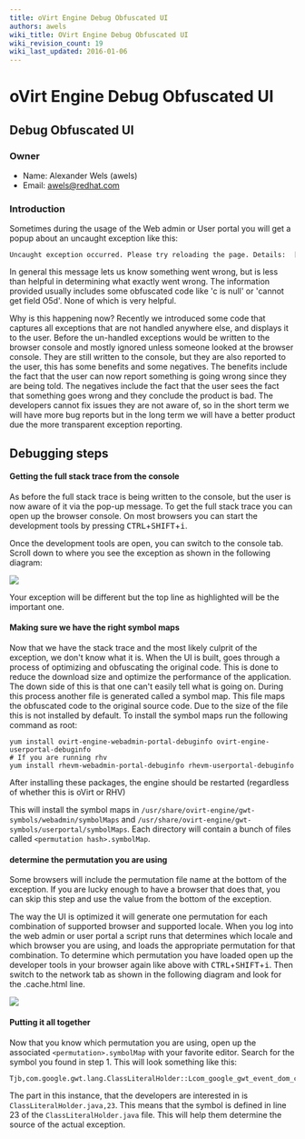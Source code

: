 ```yaml
---
title: oVirt Engine Debug Obfuscated UI
authors: awels
wiki_title: OVirt Engine Debug Obfuscated UI
wiki_revision_count: 19
wiki_last_updated: 2016-01-06
---
```


# oVirt Engine Debug Obfuscated UI

## Debug Obfuscated UI

### Owner

*   Name: Alexander Wels (awels)
*   Email: <awels@redhat.com>

### Introduction

Sometimes during the usage of the Web admin or User portal you will get a popup about an uncaught exception like this:

    Uncaught exception occurred. Please try reloading the page. Details:  [some information]

In general this message lets us know something went wrong, but is less than helpful in determining what exactly went wrong. The information provided usually includes some obfuscated code like 'c is null' or 'cannot get field O5d'. None of which is very helpful.

Why is this happening now? Recently we introduced some code that captures all exceptions that are not handled anywhere else, and displays it to the user. Before the un-handled exceptions would be written to the browser console and mostly ignored unless someone looked at the browser console. They are still written to the console, but they are also reported to the user, this has some benefits and some negatives. The benefits include the fact that the user can now report something is going wrong since they are being told. The negatives include the fact that the user sees the fact that something goes wrong and they conclude the product is bad. The developers cannot fix issues they are not aware of, so in the short term we will have more bug reports but in the long term we will have a better product due the more transparent exception reporting.

## Debugging steps

#### Getting the full stack trace from the console

As before the full stack trace is being written to the console, but the user is now aware of it via the pop-up message. To get the full stack trace you can open up the browser console. On most browsers you can start the development tools by pressing <kbd>CTRL</kbd>+<kbd>SHIFT</kbd>+<kbd>i</kbd>.

Once the development tools are open, you can switch to the console tab. Scroll down to where you see the exception as shown in the following diagram:

![](/images/wiki/exception_console.png)

Your exception will be different but the top line as highlighted will be the important one.

#### Making sure we have the right symbol maps

Now that we have the stack trace and the most likely culprit of the exception, we don't know what it is. When the UI is built, goes through a process of optimizing and obfuscating the original code. This is done to reduce the download size and optimize the performance of the application. The down side of this is that one can't easily tell what is going on. During this process another file is generated called a symbol map. This file maps the obfuscated code to the original source code. Due to the size of the file this is not installed by default. To install the symbol maps run the following command as root:

    yum install ovirt-engine-webadmin-portal-debuginfo ovirt-engine-userportal-debuginfo
    # If you are running rhv
    yum install rhevm-webadmin-portal-debuginfo rhevm-userportal-debuginfo

After installing these packages, the engine should be restarted (regardless of whether this is oVirt or RHV)

This will install the symbol maps in `/usr/share/ovirt-engine/gwt-symbols/webadmin/symbolMaps` and `/usr/share/ovirt-engine/gwt-symbols/userportal/symbolMaps`. Each directory will contain a bunch of files called `<permutation hash>.symbolMap`.

#### determine the permutation you are using

Some browsers will include the permutation file name at the bottom of the exception. If you are lucky enough to have a browser that does that, you can skip this step and use the value from the bottom of the exception.

The way the UI is optimized it will generate one permutation for each combination of supported browser and supported locale. When you log into the web admin or user portal a script runs that determines which locale and which browser you are using, and loads the appropriate permutation for that combination. To determine which permutation you have loaded open up the developer tools in your browser again like above with <kbd>CTRL</kbd>+<kbd>SHIFT</kbd>+<kbd>i</kbd>. Then switch to the network tab as shown in the following diagram and look for the <permutation>.cache.html line.

![](/images/wiki/exception_network.png)

#### Putting it all together

Now that you know which permutation you are using, open up the associated `<permutation>.symbolMap` with your favorite editor. Search for the symbol you found in step 1. This will look something like this:

    Tjb,com.google.gwt.lang.ClassLiteralHolder::Lcom_google_gwt_event_dom_client_KeyEvent_2_classLit,com.google.gwt.lang.ClassLiteralHolder,Lcom_google_gwt_event_dom_client_KeyEvent_2_classLit,com/google/gwt/dev/jjs/intrinsic/com/google/gwt/lang/ClassLiteralHolder.java,23,-1

The part in this instance, that the developers are interested in is `ClassLiteralHolder.java,23`. This means that the symbol is defined in line 23 of the `ClassLiteralHolder.java` file. This will help them determine the source of the actual exception.
